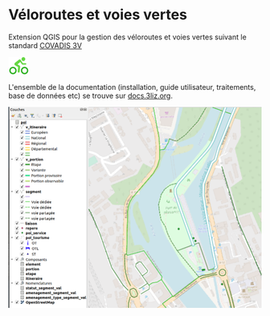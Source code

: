 # Véloroutes et voies vertes

Extension QGIS pour la gestion des véloroutes et voies vertes suivant le standard
[COVADIS 3V](https://www.velo-territoires.org/observatoires/observatoire-national-des-veloroutes-et-voies-vertes/geostandard-velo/)

![Logo](docs/media/icon.png)

L'ensemble de la documentation (installation, guide utilisateur, traitements, base de données etc) se trouve
sur [docs.3liz.org](https://docs.3liz.org/qgis-veloroutes_voies_vertes-plugin/).

![Démo](docs/media/demo.png)
